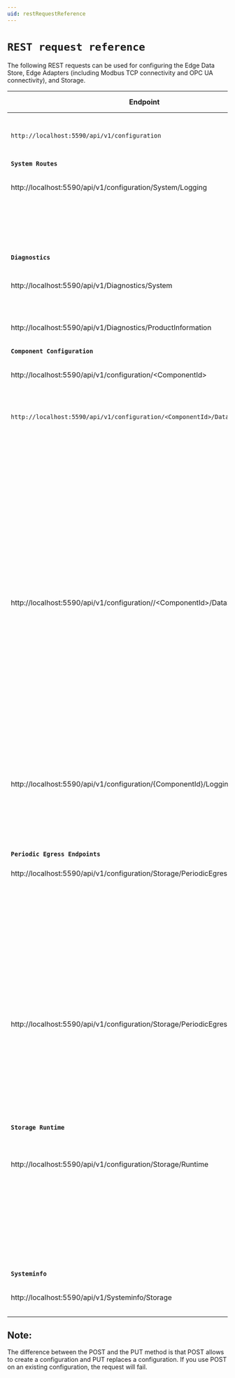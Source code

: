 ```yaml
---
uid: restRequestReference
---
```


# `REST request reference`

The following REST requests can be used for configuring the Edge Data Store, Edge Adapters (including Modbus TCP connectivity and OPC UA connectivity), and Storage.

| **Endpoint**          | **HTTP Method**    | **Description** |
|-------------------|----------------|-------------|
| `http://localhost:5590/api/v1/configuration` | GET | Get all components configurations in Edge System|
| **`System Routes`** |  |  |
| http://localhost:5590/api/v1/configuration/System/Logging  | GET | Get logging configuration for the Edge System |
| | PUT | Replace logging configuration for the Edge Data Store |
| **`Diagnostics`** | | |
| http://localhost:5590/api/v1/Diagnostics/System  | GET |Retrieve current system level diagnostics information |
| http://localhost:5590/api/v1/Diagnostics/ProductInformation  | GET |Retrieve current product information |
| **`Component Configuration`** | | |
| http://localhost:5590/api/v1/configuration/&lt;ComponentId&gt;  | GET | Get all configurations for the ComponentId |
| `http://localhost:5590/api/v1/configuration/<ComponentId>/DataSource`  | GET |Get data source configuration of Adapter component |
| | POST | Create data source configuration for Adapter component |
| | PUT | Replace data source configuration for Adapter component |
| | DELETE | Delete data source configuration for Adapter component |
| http://localhost:5590/api/v1/configuration//&lt;ComponentId&gt;/DataSelection  | GET | Get data selection configuration of Adapter component |
| | POST | Create data selection configuration for Adapter component |
| | PUT | Replace data selection configuration for Adapter component |
| | DELETE | Delete data selection configuration for Adapter component |
| http://localhost:5590/api/v1/configuration/{ComponentId}/Logging  | GET | Get logging configuration of Adapter component |
| | PUT | Replace logging configuration for Adapter component |
| **`Periodic Egress Endpoints`** | | |
| http://localhost:5590/api/v1/configuration/Storage/PeriodicEgressEndpoints | GET | Get all periodic egress targets |
| | POST | Creates egress endpoints if not present, otherwise fails |
| | PUT | Replaces all egress endpoints |
| | DELETE | Deletes all egress endpoints |
| http://localhost:5590/api/v1/configuration/Storage/PeriodicEgressEndpoints/{Id} | GET | Get an individual periodic egress endpoint |
| | PUT | Replaces periodic egress endpoint |
| | DELETE | Deletes periodic egress endpoint |
| **`Storage Runtime`** | | |
| http://localhost:5590/api/v1/configuration/Storage/Runtime | GET | Get Runtime Configuration for Edge Storage - stream limits and Ingress debug |
| | PUT | Replace Runtime Configuration to Edge Storage - stream limits and egress debug |
| **`Systeminfo`** | | |
| http://localhost:5590/api/v1/Systeminfo/Storage | GET | Get Stream Count, Type Count, and View Count |

## Note:
The difference between the POST and the PUT method is that POST allows to create a
configuration and PUT replaces a configuration. If you use POST on an existing
configuration, the request will fail.
